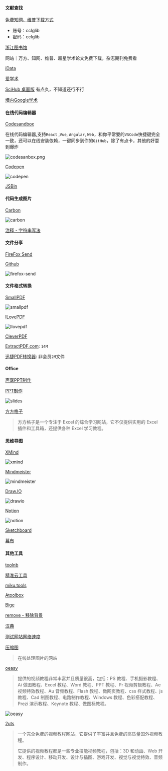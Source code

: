 <!--

 * @Author: Rainy
 * @Github: https://github.com/Rain120
 * @Date: 2019-01-20 16:09:45
 * @LastEditTime: 2019-07-11 22:48:01
 -->

#### 文献查找

[免费知网、维普下载方式](http://210.47.0.21/~root/user?from_link=%2F)
* 账号：cclglib
* 密码：cclglib

[浙江图书馆](https://mp.weixin.qq.com/s/227_l0xNa85n1U9evAe6_A)

网站｜万方、知网、维普、超星学术论文免费下载，杂志期刊免费看

[iData](https://www.cn-ki.net/)

[爱学术](https://www.ixueshu.com/)

[SciHub 桌面版](https://www.appinn.com/sci-hub/)
有点久，不知道还行不行

[墙内Google学术](http://ac.scmor.com/)

#### 在线代码编辑器

[Codesandbox](https://codesandbox.io/)

在线代码编辑器,支持`React` ,`Vue`, `Angular`, `Web`，和你平常耍的`VSCode`快捷键完全一致，还可以在线安装依赖，一键同步到你的`GitHub`，除了有点卡，其他的好耍到爆炸

![codesanbox.png](./wf/codesanbox.png)

[Codepen](https://codepen.io/)

![codepen](./fe/codepen.png)

[JSBin](http://jsbin.com/?html,css,js,output)

#### 代码生成图片

[Carbon](https://carbon.now.sh/)

![carbon](./wf/carbon.png)

[注释 - 字符串写法](http://asciiflow.com/)

#### 文件分享

[FireFox Send](<https://send.firefox.com/>)

[Github](<https://github.com/mozilla/send>)

![firefox-send](./wf/firefox-send.png)

#### 文件格式转换

[SmallPDF](https://smallpdf.com/)

![smallpdf](./wf/smallpdf.png)

[ILovePDF](https://www.ilovepdf.com/zh-tw)

![Ilovepdf](./wf/Ilovepdf.png)

[CleverPDF](https://www.cleverpdf.com/cn)

[ExtractPDF.com](https://www.extractpdf.com/zh.html): `14M`

[迅捷PDF转换器](https://app.xunjiepdf.com/): 非会员`2M`文件

#### Office

[声享PPT制作](https://ppt.baomitu.com/)

[PPT制作](<https://slides.com/>)

![slides](./wf/slides.png)

[方方格子](http://www.ffcell.com/index.aspx)

> 方方格子是一个专注于 Excel 的综合学习网站，它不仅提供实用的 Excel 插件和工具箱，还提供各种 Excel 学习教程。

#### 思维导图

[XMind](<https://www.xmind.cn/>)

![xmind](./wf/xmind.png)

[Mindmeister](<https://www.mindmeister.com/zh>)

![mindmeister](./wf/mindmeister.png)

[Draw.IO](<https://www.draw.io/>)

![drawio](./wf/drawio.png)

[Notion](https://www.notion.so/?r=a8b6e24bd86f4597a0b26266f6f8aee9)

![notion](./wf/notion.png)

[Sketchboard](<https://sketchboard.me/>)

[幕布](https://mubu.com/)

#### 其他工具

[toolnb](https://www.toolnb.com/)

[精准云工具](https://jingzhunyun.com/)

[miku.tools](https://miku.tools/)

[Atoolbox](http://www.atoolbox.net/)

[Bige](https://bigezhang.com/)

[remove - 移除背景](https://www.remove.bg/)

[汉典](https://www.zdic.net/)

[测试网站网络速度](http://www.17ce.com/site)

[压缩图](https://www.yasuotu.com/)

> 在线处理图片的网站

[oeasy](http://oeasy.org/)

> 提供的视频教程非常丰富并且质量很高，包括：PS 教程、手机摄影教程、Ai 做图教程、Excel 教程、Word 教程、PPT 教程、Pr 视频剪辑教程、Ae 视频特效教程、Au 音频教程、Flash 教程、做网页教程、css 样式教程、js 教程、Cad 制图教程、电路制作教程、Windows 教程、色彩搭配教程、Prezi 演示教程、Keynote 教程、做图标教程。

![oeasy](./wf/oeasy.png)

[2uts](https://2uts.com/)

> 一个完全免费的视频教程网站，它提供了丰富并且免费的高质量国外视频教程。
>
> 它提供的视频教程都是一些专业技能视频教程，包括：3D 和动画、Web 开发、程序设计、移动开发、设计与插图、游戏开发、视觉与视觉特效、音频制作。

